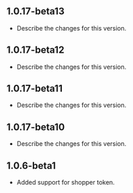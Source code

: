 ## 1.0.17-beta13
- Describe the changes for this version.
## 1.0.17-beta12
- Describe the changes for this version.
## 1.0.17-beta11
- Describe the changes for this version.
## 1.0.17-beta10
- Describe the changes for this version.
## 1.0.6-beta1
- Added support for shopper token.

